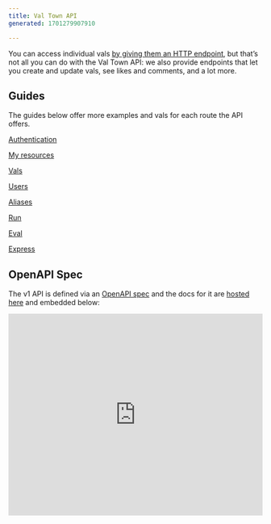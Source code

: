 ```yaml
---
title: Val Town API
generated: 1701279907910

---
```


You can access individual vals [by giving them an HTTP endpoint](https://www.notion.so/HTTP-endpoint-7ba1119ebf5a433fb847528049909ec5?pvs=21), but that’s not all you can do with the Val Town API: we also provide endpoints that let you create and update vals, see likes and comments, and a lot more.

## Guides

The guides below offer more examples and vals for each route the API offers.

[Authentication](../val-town-api/authentication)

[My resources](../val-town-api/my-resources)

[Vals](../val-town-api/vals)

[Users](../val-town-api/users)

[Aliases](../val-town-api/aliases)

[Run](../val-town-api/run)

[Eval](../val-town-api/eval)

[Express](../val-town-api/express)

## OpenAPI Spec

The v1 API is defined via an [OpenAPI spec](https://www.val.town/docs/openapi.yaml) and the docs for it are [hosted here](https://val.town/docs/openapi.html) and embedded below:

<div class="not-content">
  <iframe src="https://www.val.town/docs/openapi.html" width="100%" frameborder="no" style="height: 400px;">
    &#x20;
  </iframe>
</div>
